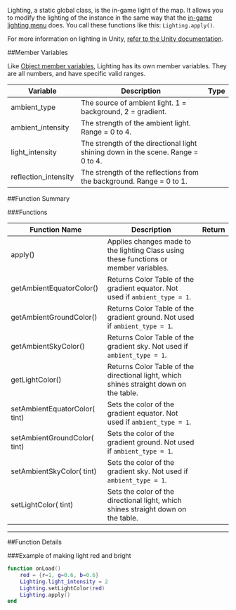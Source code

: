 Lighting, a static global class, is the in-game light of the map. It allows you to modify the lighting of the instance in the same way that the [in-game lighting menu](http://berserk-games.com/knowledgebase/lighting/) does. You call these functions like this: `Lighting.apply()`.

For more information on lighting in Unity, [refer to the Unity documentation](https://docs.unity3d.com/Manual/LightingOverview.html).

##Member Variables

Like [Object member variables](object#member-variables), Lighting has its own member variables. They are all numbers, and have specific valid ranges.

Variable | Description | Type
-- | -- | :--
ambient_type | The source of ambient light. 1 = background, 2 = gradient. | [<span class="tag int"></span>](intro#types)
ambient_intensity | The strength of the ambient light. Range = 0 to 4. | [<span class="tag flo"></span>](intro#types)
light_intensity | The strength of the directional light shining down in the scene. Range = 0 to 4. | [<span class="tag flo"></span>](intro#types)
reflection_intensity | The strength of the reflections from the background. Range = 0 to 1. | [<span class="tag flo"></span>](intro#types)

##Function Summary

###Functions

Function Name | Description | Return 
-- | -- | --:
apply() | Applies changes made to the lighting Class using these functions or member variables. | [<span class="ret boo"></span>](intro#types)
getAmbientEquatorColor() | Returns Color Table of the gradient equator. Not used if `ambient_type = 1`. | [<span class="ret col"></span>](intro#color)
getAmbientGroundColor() | Returns Color Table of the gradient ground. Not used if `ambient_type = 1`. | [<span class="ret col"></span>](intro#color)
getAmbientSkyColor() | Returns Color Table of the gradient sky. Not used if `ambient_type = 1`. | [<span class="ret col"></span>](intro#color)
getLightColor() | Returns Color Table of the directional light, which shines straight down on the table. | [<span class="ret col"></span>](intro#color)
setAmbientEquatorColor([<span class="tag col"></span>](intro#color) tint) | Sets the color of the gradient equator. Not used if `ambient_type = 1`. | [<span class="ret boo"></span>](intro#types)
setAmbientGroundColor([<span class="tag col"></span>](intro#color) tint) | Sets the color of the gradient ground. Not used if `ambient_type = 1`. | [<span class="ret boo"></span>](intro#types)
setAmbientSkyColor([<span class="tag col"></span>](intro#color) tint) | Sets the color of the gradient sky. Not used if `ambient_type = 1`. | [<span class="ret boo"></span>](intro#types)
setLightColor([<span class="tag col"></span>](intro#color) tint) | Sets the color of the directional light, which shines straight down on the table. | [<span class="ret boo"></span>](intro#types)


---

##Function Details

###Example of making light red and bright

``` Lua
function onLoad()
    red = {r=1, g=0.6, b=0.6}
    Lighting.light_intensity = 2
    Lighting.setLightColor(red)
    Lighting.apply()
end
```
